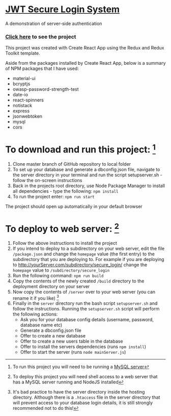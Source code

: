 # **<u>JWT Secure Login System</u>**
A demonstration of server-side authentication

### [Click here](http://www.waxworlds.org/dan/secure_login/) to see the project

This project was created with Create React App using the Redux and Redux Toolkit
template.

Aside from the packages installed by Create React App, below is a summary of NPM
packages that I have used:
  - material-ui
  - bcryptjs
  - owasp-password-strength-test
  - date-io
  - react-spinners
  - notistack
  - express
  - jsonwebtoken
  - mysql
  - cors

# To download and run this project: [^1]
  1. Clone master branch of GitHub repository to local folder
  2. To set up your database and generate a dbconfig.json file, navigate to the
     server directory in your terminal and run the script setupserver.sh - follow
     the on-screen instructions
  3. Back in the projects root directory, use Node Package Manager to install
     all dependencies - type the following:
    `npm install`
  4. To run the project enter:
    `npm run start`

The project should open up automatically in your default browser

# To deploy to web server: [^2]
  1. Follow the above instructions to install the project
  2. If you intend to deploy to a subdirectory on your web server, edit the file
  	  `/package.json` and change the `homepage` value (the first entry)
     to the subdirectory that you are deploying to. For example if you are
     deploying to http://yourServer.com/subdirectory/secure_login/
     change the `homepage` value to `/subdirectory/secure_login`
  3. Run the following command:
     `npm run build`
  4. Copy the contents of the newly created `/build` directory to the
     deployment directory on your server
  5. Now copy the contents of `/server` over to your web server (you can rename it if you like) [^3]
  6. Finally in the `server` directory run the bash script `setupserver.sh` and follow the
     instructions. Running the `setupserver.sh` script will perform the following actions:
     - Ask you for your database config details (username, password, database name etc)
     - Generate a dbconfig.json file
     - Offer to create a new database
     - Offer to create a new users table in the database
     - Offer to install the servers dependencies (runs `npm install`)
     - Offer to start the server (runs `node mainServer.js`)

[^1]: To run this project you will need to be running a [MySQL server](https://dev.mysql.com/downloads/mysql/)
[^2]: To deploy this project you will need shell access to a web server that has a MySQL server running and NodeJS installed
[^3]: It's bad practice to have the server directory inside the hosting directory. Although there is a `.htaccess` file in the server directory that will prevent access to your database login details, it is still strongly recommended not to do this!
